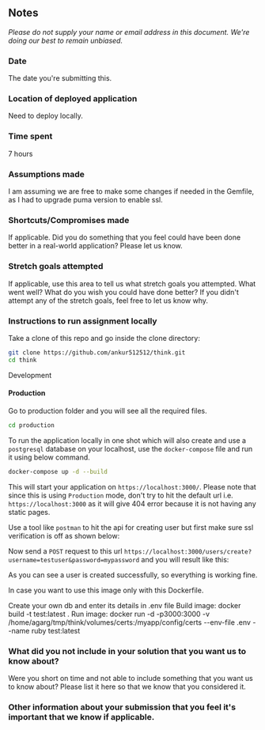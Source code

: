 ## Notes
*Please do not supply your name or email address in this document. We're doing our best to remain unbiased.*

### Date
The date you're submitting this.

### Location of deployed application
Need to deploy locally.

### Time spent
7 hours

### Assumptions made
I am assuming we are free to make some changes if needed in the Gemfile, as I had to upgrade puma version to enable ssl.

### Shortcuts/Compromises made
If applicable. Did you do something that you feel could have been done better in a real-world application? Please
let us know.

### Stretch goals attempted
If applicable, use this area to tell us what stretch goals you attempted. What went well? What do you wish you
could have done better? If you didn't attempt any of the stretch goals, feel free to let us know why.

### Instructions to run assignment locally
Take a clone of this repo and go inside the clone directory:

```bash
git clone https://github.com/ankur512512/think.git
cd think
```

Development



#### Production

Go to production folder and you will see all the required files.
```bash
cd production
```
To run the application locally in one shot which will also create and use a `postgresql` database on your localhost, use the `docker-compose` file and run it using below command.
```bash
docker-compose up -d --build
```

This will start your application on `https://localhost:3000/`. Please note that since this is using `Production` mode, don't try to hit the default url i.e. `https://localhost:3000` as it will give 404 error because it is not having any static pages.

Use a tool like `postman` to hit the api for creating user but first make sure ssl verification is off as shown below:




Now send a `POST` request to this url `https://localhost:3000/users/create?username=testuser&password=mypassword` and you will result like this:




As you can see a user is created successfully, so everything is working fine.

In case you want to use this image only with this Dockerfile.

Create your own db and enter its details in .env file
Build image: docker build -t test:latest .
Run image: docker run -d -p3000:3000 -v /home/agarg/tmp/think/volumes/certs:/myapp/config/certs --env-file .env --name ruby test:latest



### What did you not include in your solution that you want us to know about?
Were you short on time and not able to include something that you want us to know
about? Please list it here so that we know that you considered it.
### Other information about your submission that you feel it's important that we know if applicable.

